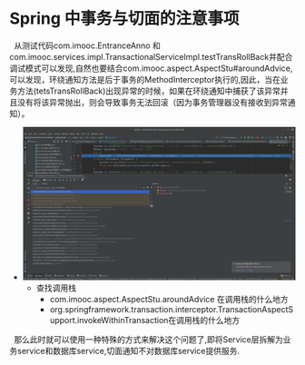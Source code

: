 # Spring 中事务与切面的注意事项
&nbsp;&nbsp;从测试代码com.imooc.EntranceAnno 和com.imooc.services.impl.TransactionalServiceImpl.testTransRollBack并配合调试模式可以发现,自然也要结合com.imooc.aspect.AspectStu#aroundAdvice, 可以发现，环绕通知方法是后于事务的MethodInterceptor执行的,因此，当在业务方法(tetsTransRollBack)出现异常的时候，如果在环绕通知中捕获了该异常并且没有将该异常抛出，则会导致事务无法回滚（因为事务管理器没有接收到异常通知）。
   + <img src="./pics/Transactional_And_Advice_1.png"/>
     
      - 查找调用栈
         - com.imooc.aspect.AspectStu.aroundAdvice 在调用栈的什么地方
         - org.springframework.transaction.interceptor.TransactionAspectSupport.invokeWithinTransaction在调用栈的什么地方

&nbsp;&nbsp;那么此时就可以使用一种特殊的方式来解决这个问题了,即将Service层拆解为业务service和数据库service,切面通知不对数据库service提供服务.
